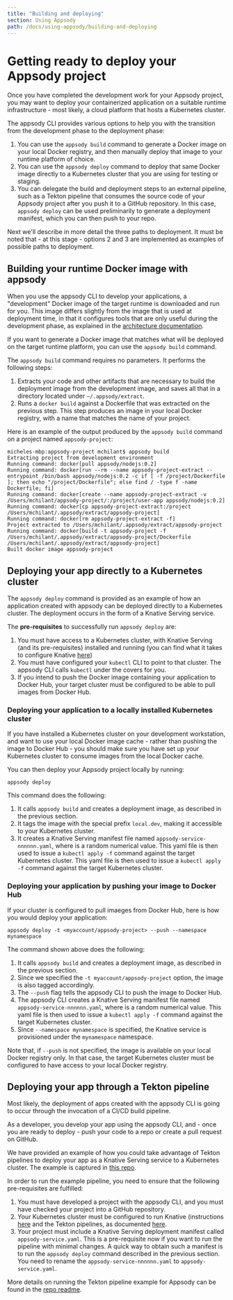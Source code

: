 ```yaml
---
title: "Building and deploying"
section: Using Appsody
path: /docs/using-appsody/building-and-deploying
---
```


# Getting ready to deploy your Appsody project
Once you have completed the development work for your Appsody project, you may want to deploy your containerized application on a suitable runtime infrastructure - most likely, a cloud platform that hosts a Kubernetes cluster.

The appsody CLI provides various options to help you with the transition from the development phase to the deployment phase:
1) You can use the `appsody build` command to generate a Docker image on your local Docker registry, and then manually deploy that image to your runtime platform of choice.
2) You can use the `appsody deploy` command to deploy that same Docker image directly to a Kubernetes cluster that you are using for testing or staging.
3) You can delegate the build and deployment steps to an external pipeline, such as a Tekton pipeline that consumes the source code of your Appsody project after you push it to a GitHub repository. In this case, `appsody deploy` can be used preliminarily to generate a deployment manifest, which you can then push to your repo.

Next we'll describe in more detail the three paths to deployment. It must be noted that - at this stage - options 2 and 3 are implemented as examples of possible paths to deployment.

## Building your runtime Docker image with appsody
When you use the appsody CLI to develop your applications, a "development" Docker image of the target runtime is downloaded and run for you. This image differs slightly from the image that is used at deployment time, in that it configures tools that are only useful during the development phase, as explained in the [architecture documentation](../architecture/).

If you want to generate a Docker image that matches what will be deployed on the target runtime platform, you can use the `appsody build` command.

The `appsody build` command requires no parameters. It performs the following steps:
1) Extracts your code and other artifacts that are necessary to build the deployment image from the development image, and saves all that in a directory located under `~/.appsody/extract`.
2) Runs a `docker build` against a Dockerfile that was extracted on the previous step. This step produces an image in your local Docker registry, with a name that matches the name of your project.

Here is an example of the output produced by the `appsody build` command on a project named `appsody-project`:
```
micheles-mbp:appsody-project mchilant$ appsody build
Extracting project from development environment
Running command: docker[pull appsody/nodejs:0.2]
Running command: docker[run --rm --name appsody-project-extract --entrypoint /bin/bash appsody/nodejs:0.2 -c if [ -f /project/Dockerfile ]; then echo "/project/Dockerfile"; else find / -type f -name Dockerfile; fi]
Running command: docker[create --name appsody-project-extract -v /Users/mchilant/appsody-project/:/project/user-app appsody/nodejs:0.2]
Running command: docker[cp appsody-project-extract:/project /Users/mchilant/.appsody/extract/appsody-project]
Running command: docker[rm appsody-project-extract -f]
Project extracted to /Users/mchilant/.appsody/extract/appsody-project
Running command: docker[build -t appsody-project -f /Users/mchilant/.appsody/extract/appsody-project/Dockerfile /Users/mchilant/.appsody/extract/appsody-project]
Built docker image appsody-project
```

## Deploying your app directly to a Kubernetes cluster
The `appsody deploy` command is provided as an example of how an application created with appsody can be deployed directly to a Kubernetes cluster. The deployment occurs in the form of a Knative Serving service.

The **pre-requisites** to successfully run `appsody deploy` are:
1) You must have access to a Kubernetes cluster, with Knative Serving (and its pre-requisites) installed and running (you can find what it takes to configure Knative [here](https://knative.dev/docs/install/))
2) You must have configured your `kubectl` CLI to point to that cluster. The appsody CLI calls `kubectl` under the covers for you.
3)  If you intend to push the Docker image containing your application to Docker Hub, your target cluster must be configured to be able to pull images from Docker Hub.

### Deploying your application to a locally installed Kubernetes cluster
If you have installed a Kubernetes cluster on your development workstation, and want to use your local Docker image cache - rather than pushing the image to Docker Hub - you should make sure you have set up your Kubernetes cluster to consume images from the local Docker cache.

You can then deploy your Appsody project locally by running:
```
appsody deploy
```
This command does the following:
1) It calls `appsody build` and creates a deployment image, as described in the previous section.
2) It tags the image with the special prefix `local.dev`, making it accessible to your Kubernetes cluster.
3) It creates a Knative Serving manifest file named `appsody-service-nnnnnn.yaml`, where <nnnnnn> is a random numerical value. This yaml file is then used to issue a `kubectl apply -f` command against the target Kubernetes cluster. This yaml file is then used to issue a `kubectl apply -f` command against the target Kubernetes cluster.

### Deploying your application by pushing your image to Docker Hub
If your cluster is configured to pull imaeges from Docker Hub, here is how you would deploy your application:
```
appsody deploy -t <myaccount/appsody-project> --push --namespace mynamespace
```
The command shown above does the following:
1) It calls `appsody build` and creates a deployment image, as described in the previous section.
2) Since we specified the `-t myaccount/appsody-project` option, the image is also tagged accordingly.
3) The `--push` flag tells the appsody CLI to push the image to Docker Hub.
4) The appsody CLI creates a Knative Serving manifest file named `appsody-service-nnnnnn.yaml`, where <nnnnnn> is a random numerical value. This yaml file is then used to issue a `kubectl apply -f` command against the target Kubernetes cluster.
5) Since `--namespace mynamespace` is specified, the Knative service is provisioned under the `mynamespace` namespace.

Note that, if `--push` is not specified, the image is available on your local Docker registry only. In that case, the target Kubernetes cluster must be configured to have access to your local Docker registry.


## Deploying your app through a Tekton pipeline
Most likely, the deployment of apps created with the appsody CLI is going to occur through the invocation of a CI/CD build pipeline.

As a developer, you develop your app using the appsody CLI, and - once you are ready to deploy - push your code to a repo or create a pull request on GitHub.

We have provided an example of how you could take advantage of Tekton pipelines to deploy your app as a Knative Serving service to a Kubernetes cluster. The example is captured in [this repo](https://github.com/appsody/tekton-example).

In order to run the example pipeline, you need to ensure that the following pre-requisites are fulfilled:
1) You must have developed a project with the appsody CLI, and you must have checked your project into a GitHub repository.
2) Your Kubernetes cluster must be configured to run Knative (instructions [here](https://knative.dev/docs/install/) and the Tekton pipelines, as documented [here](https://github.com/tektoncd/pipeline/blob/master/docs/install.md).
3) Your project must include a Knative Serving deployment manifest called `appsody-service.yaml`. This is a pre-requisite now if you want to run the pipeline with minimal changes. A quick way to obtain such a manifest is to run the `appsody deploy` command described in the previous section. You need to rename the `appsody-service-nnnnnn.yaml` to `appsody-service.yaml`.

More details on running the Tekton pipeline example for Appsody can be found in the [repo readme](https://github.com/appsody/tekton-example).
